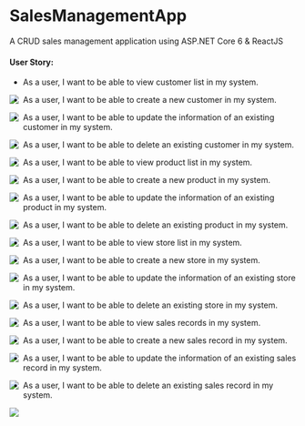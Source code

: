 # SalesManagementApp
A CRUD sales management application using ASP.NET Core 6 & ReactJS

#### User Story: 
- As a user, I want to be able to view customer list in my system.
<img align="left" src="https://github.com/lauraluuu/SalesManagementApp/blob/master/ClientApp/images/CustomerHome.PNG?raw=true">

- As a user, I want to be able to create a new customer in my system.
<img align="left" src="https://github.com/lauraluuu/SalesManagementApp/blob/master/ClientApp/images/AddCustomer.PNG?raw=true">

- As a user, I want to be able to update the information of an existing customer in my system.
<img align="left" src="https://github.com/lauraluuu/SalesManagementApp/blob/master/ClientApp/images/EditCustomer.PNG?raw=true">

- As a user, I want to be able to delete an existing customer in my system.
<img align="left" src="https://github.com/lauraluuu/SalesManagementApp/blob/master/ClientApp/images/DeleteCustomer.PNG?raw=true">


- As a user, I want to be able to view product list in my system.
<img align="left" src="https://github.com/lauraluuu/SalesManagementApp/blob/master/ClientApp/images/ProductHome.PNG?raw=true">

- As a user, I want to be able to create a new product in my system.
<img align="left" src="https://github.com/lauraluuu/SalesManagementApp/blob/master/ClientApp/images/AddProduct.PNG?raw=true">

- As a user, I want to be able to update the information of an existing product in my system.
<img align="left" src="https://github.com/lauraluuu/SalesManagementApp/blob/master/ClientApp/images/EditProduct.PNG?raw=true">

- As a user, I want to be able to delete an existing product in my system.
<img align="left" src="https://github.com/lauraluuu/SalesManagementApp/blob/master/ClientApp/images/DeleteProduct.PNG?raw=true">


- As a user, I want to be able to view store list in my system.
<img align="left" src="https://github.com/lauraluuu/SalesManagementApp/blob/master/ClientApp/images/StoreHome.PNG?raw=true">

- As a user, I want to be able to create a new store in my system.
<img align="left" src="https://github.com/lauraluuu/SalesManagementApp/blob/master/ClientApp/images/AddStore.PNG?raw=true">

- As a user, I want to be able to update the information of an existing store in my system.
<img align="left" src="https://github.com/lauraluuu/SalesManagementApp/blob/master/ClientApp/images/EditStore.PNG?raw=true">

- As a user, I want to be able to delete an existing store in my system.
<img align="left" src="https://github.com/lauraluuu/SalesManagementApp/blob/master/ClientApp/images/DeleteStore.PNG?raw=true">


- As a user, I want to be able to view sales records in my system.
<img align="left" src="https://github.com/lauraluuu/SalesManagementApp/blob/master/ClientApp/images/SalesHome.PNG?raw=true">

- As a user, I want to be able to create a new sales record in my system.
<img align="left" src="https://github.com/lauraluuu/SalesManagementApp/blob/master/ClientApp/images/AddSales.PNG?raw=true">

- As a user, I want to be able to update the information of an existing sales record in my system.
<img align="left" src="https://github.com/lauraluuu/SalesManagementApp/blob/master/ClientApp/images/EditSales.PNG?raw=true">

- As a user, I want to be able to delete an existing sales record in my system.
<img align="left" src="https://github.com/lauraluuu/SalesManagementApp/blob/master/ClientApp/images/DeleteSales.PNG?raw=true">





